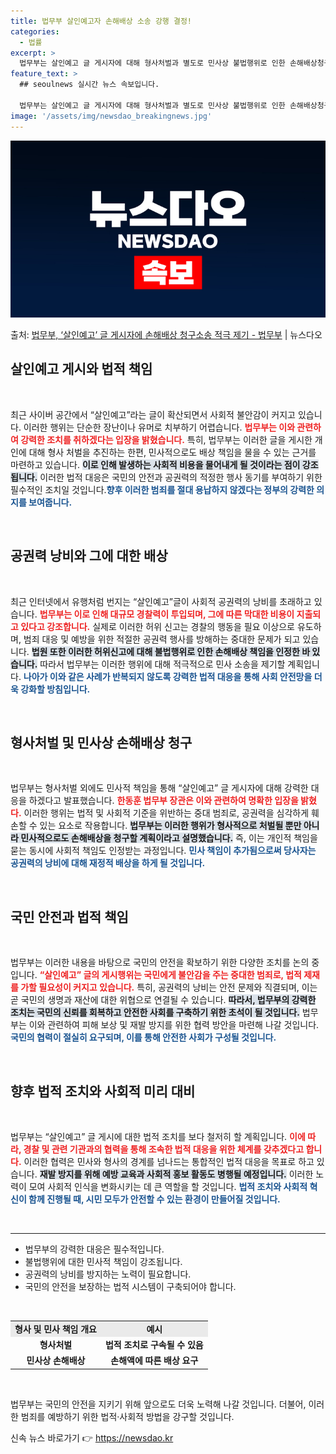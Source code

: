 ```yaml
---
title: 법무부 살인예고자 손해배상 소송 강행 결정!
categories:
  - 법률
excerpt: >
  법무부는 살인예고 글 게시자에 대해 형사처벌과 별도로 민사상 불법행위로 인한 손해배상청구소송을 적극 제기해 …
feature_text: >
  ## seoulnews 실시간 뉴스 속보입니다.

  법무부는 살인예고 글 게시자에 대해 형사처벌과 별도로 민사상 불법행위로 인한 손해배상청구소송을 적극 제기해 …
image: '/assets/img/newsdao_breakingnews.jpg'
---
```


![뉴스다오 속보](/assets/img/newsdao_breakingnews.jpg)

<p>출처: <a href="https://newsdao.kr/1698" rel="dofollow">법무부, ‘살인예고’ 글 게시자에 손해배상 청구소송 적극 제기 - 법무부</a> | 뉴스다오</p>

<h2 data-ke-size="size26">살인예고 게시와 법적 책임</h2>

<p data-ke-size="size16">&nbsp;</p>

최근 사이버 공간에서 “살인예고”라는 글이 확산되면서 사회적 불안감이 커지고 있습니다. 이러한 행위는 단순한 장난이나 유머로 치부하기 어렵습니다. <b><span style="color: #ee2323;">법무부는 이와 관련하여 강력한 조치를 취하겠다는 입장을 밝혔습니다.</span></b> 특히, 법무부는 이러한 글을 게시한 개인에 대해 형사 처벌을 추진하는 한편, 민사적으로도 배상 책임을 물을 수 있는 근거를 마련하고 있습니다. <b><span style="background-color: #21538527;">이로 인해 발생하는 사회적 비용을 물어내게 될 것이라는 점이 강조됩니다.</span></b> 이러한 법적 대응은 국민의 안전과 공권력의 적정한 행사 동기를 부여하기 위한 필수적인 조치일 것입니다.<b><span style="color: #1a5490;">향후 이러한 범죄를 절대 용납하지 않겠다는 정부의 강력한 의지를 보여줍니다.</span></b>

<p data-ke-size="size16">&nbsp;</p>

<h2 data-ke-size="size26">공권력 낭비와 그에 대한 배상</h2>

<p data-ke-size="size16">&nbsp;</p>

최근 인터넷에서 유행처럼 번지는 “살인예고”글이 사회적 공권력의 낭비를 초래하고 있습니다. <b><span style="color: #ee2323;">법무부는 이로 인해 대규모 경찰력이 투입되며, 그에 따른 막대한 비용이 지출되고 있다고 강조합니다.</span></b> 실제로 이러한 허위 신고는 경찰의 행동을 필요 이상으로 유도하며, 범죄 대응 및 예방을 위한 적절한 공권력 행사를 방해하는 중대한 문제가 되고 있습니다. <b><span style="background-color: #21538527;">법원 또한 이러한 허위신고에 대해 불법행위로 인한 손해배상 책임을 인정한 바 있습니다.</span></b> 따라서 법무부는 이러한 행위에 대해 적극적으로 민사 소송을 제기할 계획입니다. <b><span style="color: #1a5490;">나아가 이와 같은 사례가 반복되지 않도록 강력한 법적 대응을 통해 사회 안전망을 더욱 강화할 방침입니다.</span></b>

<p data-ke-size="size16">&nbsp;</p>

<h2 data-ke-size="size26">형사처벌 및 민사상 손해배상 청구</h2>

<p data-ke-size="size16">&nbsp;</p>

법무부는 형사처벌 외에도 민사적 책임을 통해 “살인예고” 글 게시자에 대해 강력한 대응을 하겠다고 발표했습니다. <b><span style="color: #ee2323;">한동훈 법무부 장관은 이와 관련하여 명확한 입장을 밝혔다.</span></b> 이러한 행위는 법적 및 사회적 기준을 위반하는 중대 범죄로, 공권력을 심각하게 훼손할 수 있는 요소로 작용합니다. <b><span style="background-color: #21538527;">법무부는 이러한 행위가 형사적으로 처벌될 뿐만 아니라 민사적으로도 손해배상을 청구할 계획이라고 설명했습니다.</span></b> 즉, 이는 개인적 책임을 묻는 동시에 사회적 책임도 인정받는 과정입니다. <b><span style="color: #1a5490;">민사 책임이 추가됨으로써 당사자는 공권력의 낭비에 대해 재정적 배상을 하게 될 것입니다.</span></b>

<p data-ke-size="size16">&nbsp;</p>

<h2 data-ke-size="size26">국민 안전과 법적 책임</h2>

<p data-ke-size="size16">&nbsp;</p>

법무부는 이러한 내용을 바탕으로 국민의 안전을 확보하기 위한 다양한 조치를 논의 중입니다. <b><span style="color: #ee2323;">“살인예고” 글의 게시행위는 국민에게 불안감을 주는 중대한 범죄로, 법적 제재를 가할 필요성이 커지고 있습니다.</span></b> 특히, 공권력의 낭비는 안전 문제와 직결되며, 이는 곧 국민의 생명과 재산에 대한 위협으로 연결될 수 있습니다. <b><span style="background-color: #21538527;">따라서, 법무부의 강력한 조치는 국민의 신뢰를 회복하고 안전한 사회를 구축하기 위한 초석이 될 것입니다.</span></b> 법무부는 이와 관련하여 피해 보상 및 재발 방지를 위한 협력 방안을 마련해 나갈 것입니다. <b><span style="color: #1a5490;">국민의 협력이 절실히 요구되며, 이를 통해 안전한 사회가 구성될 것입니다.</span></b>

<p data-ke-size="size16">&nbsp;</p>

<h2 data-ke-size="size26">향후 법적 조치와 사회적 미리 대비</h2>

<p data-ke-size="size16">&nbsp;</p>

법무부는 “살인예고” 글 게시에 대한 법적 조치를 보다 철저히 할 계획입니다. <b><span style="color: #ee2323;">이에 따라, 경찰 및 관련 기관과의 협력을 통해 조속한 법적 대응을 위한 체계를 갖추겠다고 합니다.</span></b> 이러한 협력은 민사와 형사의 경계를 넘나드는 통합적인 법적 대응을 목표로 하고 있습니다. <b><span style="background-color: #21538527;">재발 방지를 위해 예방 교육과 사회적 홍보 활동도 병행될 예정입니다.</span></b> 이러한 노력이 모여 사회적 인식을 변화시키는 데 큰 역할을 할 것입니다. <b><span style="color: #1a5490;">법적 조치와 사회적 혁신이 함께 진행될 때, 시민 모두가 안전할 수 있는 환경이 만들어질 것입니다.</span></b>

<p data-ke-size="size16">&nbsp;</p>

<hr>

<ul>
    <li>법무부의 강력한 대응은 필수적입니다.</li>
    <li>불법행위에 대한 민사적 책임이 강조됩니다.</li>
    <li>공권력의 낭비를 방지하는 노력이 필요합니다.</li>
    <li>국민의 안전을 보장하는 법적 시스템이 구축되어야 합니다.</li>
</ul>

<p data-ke-size="size16">&nbsp;</p>

<table style="width: 100%; border-collapse: collapse;">
    <tr style="background-color: #eaeaea;">
        <td style="text-align: center; height: 17px;"><b>형사 및 민사 책임 개요</b></td>
        <td style="text-align: center; height: 17px;"><b>예시</b></td>
    </tr>
    <tr>
        <td style="text-align: center; height: 17px;"><b>형사처벌</b></td>
        <td style="text-align: center; height: 17px;"><b>법적 조치로 구속될 수 있음</b></td>
    </tr>
    <tr>
        <td style="text-align: center; height: 17px;"><b>민사상 손해배상</b></td>
        <td style="text-align: center; height: 17px;"><b>손해액에 따른 배상 요구</b></td>
    </tr>
</table>

<p data-ke-size="size16">&nbsp;</p>

법무부는 국민의 안전을 지키기 위해 앞으로도 더욱 노력해 나갈 것입니다. 더불어, 이러한 범죄를 예방하기 위한 법적·사회적 방법을 강구할 것입니다. 

신속 뉴스 바로가기 👉 <a href="https://newsdao.kr" rel="dofollow">https://newsdao.kr</a>


